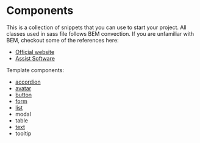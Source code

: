 # Components

This is a collection of snippets that you can use to start your project.
All classes used in sass file follows BEM convection. If you are unfamiliar with BEM, checkout some of the references here:

+ [Official website](http://getbem.com/introduction/)
+ [Assist Software](https://assist-software.net/blog/css-guideline-tutorial-bem-sass)

Template components:

+ [accordion](https://github.com/stefanlazarevic/template/tree/master/_docs/components_accordion.md)
+ [avatar](https://github.com/stefanlazarevic/template/tree/master/_docs/components_avatar.md)
+ [button](https://github.com/stefanlazarevic/template/tree/master/_docs/components_button.md)
+ [form](https://github.com/stefanlazarevic/template/tree/master/_docs/components_form.md)
+ [list](https://github.com/stefanlazarevic/template/tree/master/_docs/components_list.md)
+ modal
+ table
+ [text](https://github.com/stefanlazarevic/template/tree/master/_docs/components_text.md)
+ tooltip
